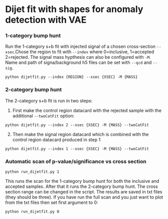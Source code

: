 # Dijet fit with shapes for anomaly detection with VAE

### 1-category bump hunt

Run the 1-category s+b fit with injected signal of a chosen cross-section `--xsec`.Chose the region to fit with `--index` where 0=inclusive,
1=accepted 2=rejected. The signal mass hypthesis can also be configured with `-M`. Name and path of signa/background h5 files can be set with `--qcd` and `--sig`. 

```
python dijetfit.py --index {REGION} --xsec {XSEC} -M {MASS}
```

### 2-category bump hunt

The 2-category s+b fit is run in two steps:


1. First make the control region datacard with the rejected sample with the additional `--twoCatFit` option:

```
python dijetfit.py --index 2 --xsec {XSEC} -M {MASS} --twoCatFit
```

2. Then make the signal region datacard which is combined with the control region datacard produced in step 1

```
python dijetfit.py --index 1 --xsec {XSEC} -M {MASS} --twoCatFit
```

### Automatic scan of p-value/significance vs cross section

```
python run_dijetfit.py 1
```

This runs the scan for the 1-category bump hunt for both the inclusive and accepted samples. After that it runs the 2-category bump hunt. The cross
section range can be changed in the script. The results are saved in txt files (they should be three). If you have run the full scan and you just
want to plot from the txt files then set first argument to 0:

```
python run_dijetfit.py 0
```

